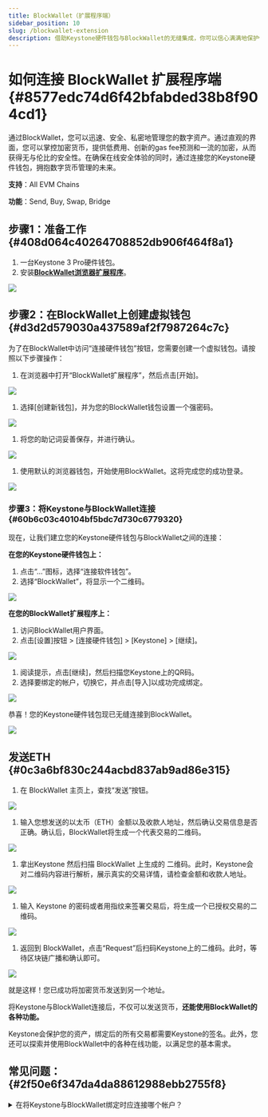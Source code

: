 ```yaml
---
title: BlockWallet（扩展程序端）
sidebar_position: 10
slug: /blockwallet-extension
description: 借助Keystone硬件钱包与BlockWallet的无缝集成，你可以信心满满地保护你的数字资产。BlockWallet是首个为Web3设计的加密钱包，支持所有与EVM（以太坊虚拟机）兼容的链。
---
```




# **如何连接 BlockWallet 扩展程序端** {#8577edc74d6f42bfabded38b8f904cd1}


通过BlockWallet，您可以迅速、安全、私密地管理您的数字资产。通过直观的界面，您可以掌控加密货币，提供低费用、创新的gas fee预测和一流的加密，从而获得无与伦比的安全性。在确保在线安全体验的同时，通过连接您的Keystone硬件钱包，拥抱数字货币管理的未来。


**支持**：All EVM Chains


**功能**：Send, Buy, Swap, Bridge


## **步骤1：准备工作** {#408d064c40264708852db906f464f8a1}

1. 一台Keystone 3 Pro硬件钱包。
1. 安装[**BlockWallet浏览器扩展程序**](https://blockwallet.io/)。

  ![](./292620842.png)


## **步骤2：在BlockWallet上创建虚拟钱包** {#d3d2d579030a437589af2f7987264c7c}


为了在BlockWallet中访问“连接硬件钱包”按钮，您需要创建一个虚拟钱包。请按照以下步骤操作：

1. 在浏览器中打开“BlockWallet扩展程序”，然后点击[开始]。

  ![](./1669628728.png)

1. 选择[创建新钱包]，并为您的BlockWallet钱包设置一个强密码。

  ![](./77177932.png)

1. 将您的助记词妥善保存，并进行确认。

  ![](./792194893.png)

1. 使用默认的浏览器钱包，开始使用BlockWallet。这将完成您的成功登录。

  ![](./1397011604.png)


### **步骤3：将Keystone与BlockWallet连接** {#60b6c03c40104bf5bdc7d730c6779320}


现在，让我们建立您的Keystone硬件钱包与BlockWallet之间的连接：


**在您的Keystone硬件钱包上：**

1. 点击“...”图标，选择“连接软件钱包”。
1. 选择“BlockWallet”，将显示一个二维码。

![](./1663321586.png)


**在您的BlockWallet扩展程序上：**

1. 访问BlockWallet用户界面。
1. 点击[设置]按钮 &gt; [连接硬件钱包] &gt; [Keystone] &gt; [继续]。

  ![](./490986478.png)

1. 阅读提示，点击[继续]，然后扫描您Keystone上的QR码。
1. 选择要绑定的帐户，切换它，并点击[导入]以成功完成绑定。

  ![](./1923959740.png)


恭喜！您的Keystone硬件钱包现已无缝连接到BlockWallet。


![](./727851150.png)


## **发送ETH** {#0c3a6bf830c244acbd837ab9ad86e315}

1. 在 BlockWallet 主页上，查找“发送”按钮。

  ![](./1328627149.png)

1. 输入您想发送的以太币（ETH）金额以及收款人地址，然后确认交易信息是否正确。确认后，BlockWallet将生成一个代表交易的二维码。

  ![](./1911319330.png)

1. 拿出Keystone 然后扫描 BlockWallet 上生成的 二维码。此时，Keystone会对二维码内容进行解析，展示真实的交易详情，请检查金额和收款人地址。

  ![](./1765080777.jpg)

1. 输入 Keystone 的密码或者用指纹来签署交易后，将生成一个已授权交易的二维码。

  ![](./1496988050.jpg)

1. 返回到 BlockWallet，点击“Request”后扫码Keystone上的二维码。此时，等待区块链广播和确认即可。

![](./1199153099.png)


就是这样！您已成功将加密货币发送到另一个地址。


将Keystone与BlockWallet连接后，不仅可以发送货币，**还能使用BlockWallet的各种功能。**


Keystone会保护您的资产，绑定后的所有交易都需要Keystone的签名。此外，您还可以探索并使用BlockWallet中的各种在线功能，以满足您的基本需求。


## **常见问题：** {#2f50e6f347da4da88612988ebb2755f8}


<details>
  <summary>在将Keystone与BlockWallet绑定时应连接哪个帐户？</summary>


对于新手，建议使用第一个帐户进行解锁。您可以管理各种地址，以满足不同的资产管理需求和个人偏好。



  </details>

